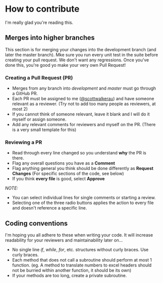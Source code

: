 # How to contribute
I'm really glad you're reading this.

## Merges into higher branches
This section is for merging your changes into the development branch (and later the master branch).
Mke sure you run every unit test in the suite before creating your pull request. We don't want any regressions. Once you've done this, you're good yo make your very own Pull Request!

### Creating a Pull Request (PR)
- Merges from any branch into *development* and *master* must go through a GitHub PR.
- Each PR must be assigned to me ([@scottwalkerau](https://github.com/scottwalkerau)) and have someone relevant as a reviewer. (Try not to add too many people as reviewers, at most 2)
- If you cannot think of someone relevant, leave it blank and I will do it myself or assign someone.
- Add any relevant comments for reviewers and myself on the PR. (There is a very small template for this)

### Reviewing a PR
- Read through every line changed so you understand **why** the PR is there.
- Flag any overall questions you have as a **Comment**
- Flag anything general you think should be done differently as **Request Changes** (For specific sections of the code, see below)
- If you think **every file** is good, select **Approve**

*NOTE:*
- You can select individual lines for single comments or starting a review.
- Selecting one of the three radio buttons applies the action to every file and doesn't reference a specific line.

## Coding conventions
I'm hoping you all adhere to these when writing your code. It will increase readability for your reviewers and maintainability later on...
- No single line *if*, *while*, *for*, etc. structures without curly braces. Use curly braces.
- Each method that does not call a subroutine should perform at most 1 function. (eg. A method to translate numbers to excel headers should not be burried within another function, it should be its own)
- If your methods are too long, create a private subroutine.
